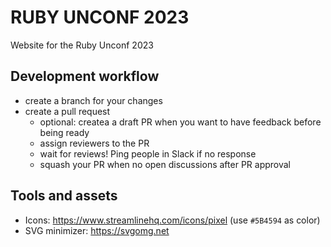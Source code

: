 # RUBY UNCONF 2023

Website for the Ruby Unconf 2023

## Development workflow

- create a branch for your changes
- create a pull request
  - optional: createa a draft PR when you want to have feedback before being ready
  - assign reviewers to the PR
  - wait for reviews! Ping people in Slack if no response
  - squash your PR when no open discussions after PR approval

## Tools and assets

- Icons: https://www.streamlinehq.com/icons/pixel (use `#5B4594` as color)
- SVG minimizer: https://svgomg.net
